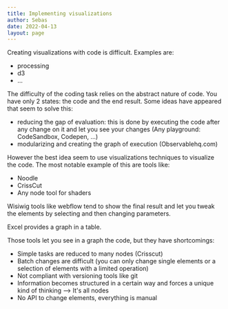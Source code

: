 ```yaml
---
title: Implementing visualizations
author: Sebas
date: 2022-04-13
layout: page
---
```


Creating visualizations with code is difficult. Examples are:
- processing
- d3
- ...

The difficulty of the coding task relies on the abstract nature of code. You have only 2 states: the code and the end result. Some ideas have appeared that seem to solve this:
- reducing the gap of evaluation: this is done by executing the code after any change on it and let you see your changes (Any playground: CodeSandbox, Codepen, ...)
- modularizing and creating the graph of execution (Observablehq.com)

However the best idea seem to use visualizations techniques to visualize the code. The most notable example of this are tools like:
- Noodle 
- CrissCut
- Any node tool for shaders

Wisiwig tools like webflow tend to show the final result and let you tweak the elements by selecting and then changing parameters. 

Excel provides a graph in a table.

Those tools let you see in a graph the code, but they have shortcomings:
- Simple tasks are reduced to many nodes (Crisscut)
- Batch changes are difficult (you can only change single elements or a selection of elements with a limited operation)
- Not compliant with versioning tools like git
- Information becomes structured in a certain way and forces a unique kind of thinking --> It's all nodes 
- No API to change elements, everything is manual
